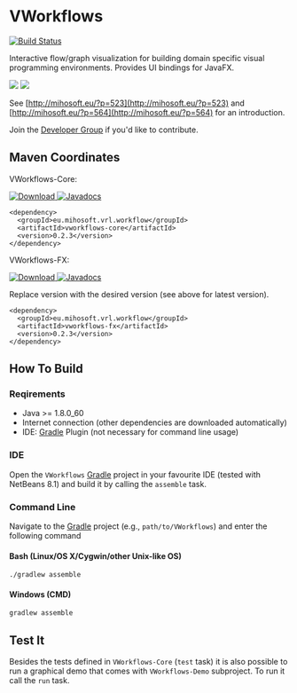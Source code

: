
VWorkflows
==============

[![Build Status](https://travis-ci.org/miho/VWorkflows.svg?branch=master)](https://travis-ci.org/miho/VWorkflows) 

Interactive flow/graph visualization for building domain specific visual programming environments. Provides UI bindings for JavaFX.

<img src="https://farm2.staticflickr.com/1453/26419281842_799e5d458a_k.jpg">

<img src="https://farm2.staticflickr.com/1445/26511687665_051a5bf7d9_k.jpg">

See [http://mihosoft.eu/?p=523](http://mihosoft.eu/?p=523) and [http://mihosoft.eu/?p=564](http://mihosoft.eu/?p=564) 
for an introduction.

Join the [Developer Group](https://groups.google.com/forum/#!forum/vrl-developers) if you'd like to contribute.

## Maven Coordinates

VWorkflows-Core:

[ ![Download](https://api.bintray.com/packages/miho/VWorkflows/vworkflows-core/images/download.svg) ](https://bintray.com/miho/VWorkflows/vworkflows-core/_latestVersion) [![Javadocs](https://www.javadoc.io/badge/eu.mihosoft.vrl.workflow/vworkflows-core.svg?label=javadoc-core)](https://www.javadoc.io/doc/eu.mihosoft.vrl.workflow/vworkflows-core)




    <dependency>
      <groupId>eu.mihosoft.vrl.workflow</groupId>
      <artifactId>vworkflows-core</artifactId>
      <version>0.2.3</version>
    </dependency>

VWorkflows-FX:

[ ![Download](https://api.bintray.com/packages/miho/VWorkflows/vworkflows-fx/images/download.svg) ](https://bintray.com/miho/VWorkflows/vworkflows-fx/_latestVersion) [![Javadocs](https://www.javadoc.io/badge/eu.mihosoft.vrl.workflow/vworkflows-fx.svg?label=javadoc-fx)](https://www.javadoc.io/doc/eu.mihosoft.vrl.workflow/vworkflows-fx)


Replace version with the desired version (see above for latest version).

    <dependency>
      <groupId>eu.mihosoft.vrl.workflow</groupId>
      <artifactId>vworkflows-fx</artifactId>
      <version>0.2.3</version>
    </dependency>

## How To Build

### Reqirements

- Java >= 1.8.0_60
- Internet connection (other dependencies are downloaded automatically)
- IDE: [Gradle](http://www.gradle.org/) Plugin (not necessary for command line usage)

### IDE

Open the `VWorkflows` [Gradle](http://www.gradle.org/) project in your favourite IDE (tested with NetBeans 8.1) and build it
by calling the `assemble` task.

### Command Line

Navigate to the [Gradle](http://www.gradle.org/) project (e.g., `path/to/VWorkflows`) and enter the following command

#### Bash (Linux/OS X/Cygwin/other Unix-like OS)

    ./gradlew assemble
    
#### Windows (CMD)

    gradlew assemble
    
## Test It

Besides the tests defined in `VWorkflows-Core` (`test` task) it is also possible to run a graphical demo that comes with 
`VWorkflows-Demo` subproject. To run it call the `run` task.
